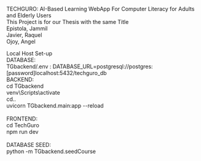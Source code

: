 TECHGURO: AI-Based Learning WebApp For Computer Literacy for Adults and Elderly Users
<br>
This Project is for our Thesis with the same Title
<br>
Epistola, Jammil
<br>
Javier, Raquel
<br>
Ojoy, Angel

Local Host Set-up<br>
DATABASE:<br>
  TGbackend/.env : DATABASE_URL=postgresql://postgres:[password]localhost:5432/techguro_db
  <br>
BACKEND:<br>
  cd TGbackend<br>
  venv\Scripts\activate<br>
  cd..<br>
  uvicorn TGbackend.main:app --reload<br>
  <br>
FRONTEND:<br>
  cd TechGuro<br>
  npm run dev<br>
  <br>
DATABASE SEED:<br>
  python -m TGbackend.seedCourse<br>

